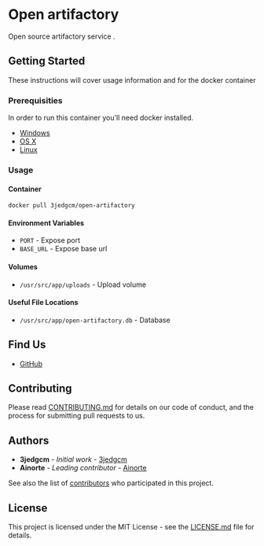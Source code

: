 # Open artifactory

 Open source artifactory service .

## Getting Started

These instructions will cover usage information and for the docker container 

### Prerequisities

In order to run this container you'll need docker installed.

* [Windows](https://docs.docker.com/windows/started)
* [OS X](https://docs.docker.com/mac/started/)
* [Linux](https://docs.docker.com/linux/started/)

### Usage

#### Container

```shell
docker pull 3jedgcm/open-artifactory
```

#### Environment Variables

* `PORT` - Expose port
* `BASE_URL` - Expose base url

#### Volumes

* `/usr/src/app/uploads` - Upload volume

#### Useful File Locations

* `/usr/src/app/open-artifactory.db` - Database

## Find Us

* [GitHub](https://github.com/3jedgcm/open-artifactory)

## Contributing

Please read [CONTRIBUTING.md](CONTRIBUTING.md) for details on our code of conduct, and the process for submitting pull requests to us.

## Authors

* **3jedgcm** - *Initial work* - [3jedgcm](https://github.com/3jedgcm)
* **Ainorte** - *Leading contributor* - [Ainorte](https://github.com/Ainorte)

See also the list of [contributors](https://github.com/3jedgcm/open-artifactory/contributors) who 
participated in this project.

## License

This project is licensed under the MIT License - see the [LICENSE.md](LICENSE.md) file for details.

